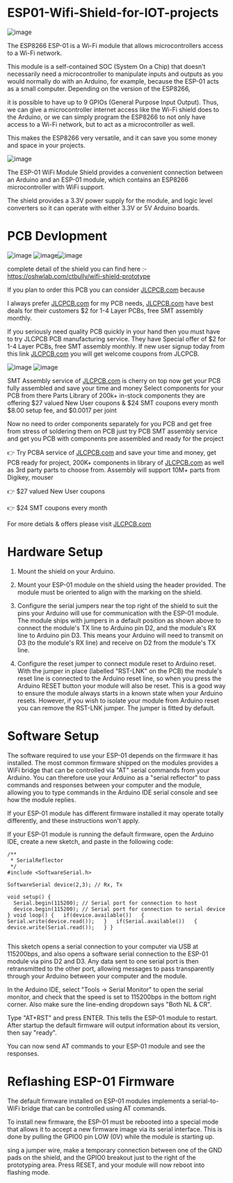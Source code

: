 # ESP01-Wifi-Shield-for-IOT-projects

![image](https://user-images.githubusercontent.com/19898602/164439139-21fcfe47-f3f9-4186-b983-523bcfa73220.png)


The ESP8266 ESP-01 is a Wi-Fi module that allows microcontrollers access to a Wi-Fi network. 

This module is a self-contained SOC (System On a Chip) that doesn’t necessarily need a microcontroller to manipulate inputs and outputs as you would normally do with an Arduino, for example, because the ESP-01 acts as a small computer. Depending on the version of the ESP8266, 

it is possible to have up to 9 GPIOs (General Purpose Input Output). Thus, we can give a microcontroller internet access like the Wi-Fi shield does to the Arduino, or we can simply program the ESP8266 to not only have access to a Wi-Fi network, but to act as a microcontroller as well. 

This makes the ESP8266 very versatile, and it can save you some money and space in your projects.


![image](https://user-images.githubusercontent.com/19898602/164439658-1c690e86-7909-4a03-8270-5f4f1ec26583.png)



The ESP-01 WiFi Module Shield provides a convenient connection between an Arduino and an ESP-01 module, which contains an ESP8266 microcontroller with WiFi support. 

The shield provides a 3.3V power supply for the module, and logic level converters so it can operate with either 3.3V or 5V Arduino boards.


# PCB Devlopment

![image](https://user-images.githubusercontent.com/19898602/164439879-f43ca021-fe2f-418a-8def-82d495142624.png)
![image](https://user-images.githubusercontent.com/19898602/164439967-457ccedb-4f3e-4c18-8451-17d14ad263d3.png)![image](https://user-images.githubusercontent.com/19898602/164440031-2ffad5e4-edb2-46fc-93df-4cbda71c4fc1.png)

complete detail of the shield you can find here :- https://oshwlab.com/ctbully/wifi-shield-prototype

If you plan to order this PCB you can consider [JLCPCB.com](https://jlcpcb.com/IAT) because

I always prefer [JLCPCB.com](https://jlcpcb.com/IAT) for my PCB needs, [JLCPCB.com](https://jlcpcb.com/IAT) have best deals for their customers
$2 for 1-4 Layer PCBs, free SMT assembly monthly.

If you seriously need quality PCB quickly in your hand then you must have to try JLCPCB PCB manufacturing service. They have Special offer of $2 for 1-4 Layer PCBs, free SMT assembly monthly. If new user signup today from this link [JLCPCB.com](https://jlcpcb.com/IAT) you will get welcome coupons from JLCPCB.


![image](https://user-images.githubusercontent.com/19898602/159014034-3c9a50c3-61c3-40d2-836d-9cadc2317d33.png)
![image](https://user-images.githubusercontent.com/19898602/164385177-de123350-4a1f-4d0f-9f38-68ed7dbd5a9f.png)



SMT Assembly service of [JLCPCB.com](https://jlcpcb.com/IAT) is cherry on top now get your PCB fully assembled and save your time and money
Select components for your PCB from there Parts Library of 200k+ in-stock components
they are offering $27 valued New User coupons  & $24 SMT coupons every month
$8.00 setup fee, and $0.0017  per joint

Now no need to order components separately for you PCB and get free from stress of soldering them on PCB just try PCB SMT assembly service and get you PCB with components pre assembled and ready for the project


👉 Try PCBA service of [JLCPCB.com](https://jlcpcb.com/IAT) and save your time and money, get PCB ready for project, 200K+ components in library of [JLCPCB.com](https://jlcpcb.com/IAT) as well as 3rd party         parts to choose from. 
    Assembly will support 10M+ parts from Digikey, mouser
    
👉 $27 valued New User coupons 

👉 $24 SMT coupons every month


For more detials & offers please visit [JLCPCB.com](https://jlcpcb.com/IAT)


# Hardware Setup

1. Mount the shield on your Arduino.

2. Mount your ESP-01 module on the shield using the header provided. The module must be oriented to align with the marking on the shield.

3. Configure the serial jumpers near the top right of the shield to suit the pins your Arduino will use for communication with the ESP-01 module. The module ships with jumpers in a default position as shown above to connect the module's TX line to Arduino pin D2, and the module's RX line to Arduino pin D3. This means your Arduino will need to transmit on D3 (to the module's RX line) and receive on D2 from the module's TX line.

4. Configure the reset jumper to connect module reset to Arduino reset. With the jumper in place (labelled "RST-LNK" on the PCB) the module's reset line is connected to the Arduino reset line, so when you press the Arduino RESET button your module will also be reset. This is a good way to ensure the module always starts in a known state when your Arduino resets. However, if you wish to isolate your module from Arduino reset you can remove the RST-LNK jumper. The jumper is fitted by default.


# Software Setup

The software required to use your ESP-01 depends on the firmware it has installed. The most common firmware shipped on the modules provides a WiFi bridge that can be controlled via "AT" serial commands from your Arduino. You can therefore use your Arduino as a "serial reflector" to pass commands and responses between your computer and the module, allowing you to type commands in the Arduino IDE serial console and see how the module replies.

If your ESP-01 module has different firmware installed it may operate totally differently, and these instructions won't apply.

If your ESP-01 module is running the default firmware, open the Arduino IDE, create a new sketch, and paste in the following code:

```
/**
 * SerialReflector
 */
#include <SoftwareSerial.h>

SoftwareSerial device(2,3); // Rx, Tx

void setup() {
  Serial.begin(115200); // Serial port for connection to host   
  device.begin(115200); // Serial port for connection to serial device } void loop() {   if(device.available())   {     Serial.write(device.read());   }   if(Serial.available())   {     device.write(Serial.read());   } }
  
  ```
  
  This sketch opens a serial connection to your computer via USB at 115200bps, and also opens a software serial connection to the ESP-01 module via pins D2 and D3. Any data sent to one serial port is then retransmitted to the other port, allowing messages to pass transparently through your Arduino between your computer and the module.

In the Arduino IDE, select "Tools -> Serial Monitor" to open the serial monitor, and check that the speed is set to 115200bps in the bottom right corner. Also make sure the line-ending dropdown says "Both NL & CR".

Type "AT+RST" and press ENTER. This tells the ESP-01 module to restart. After startup the default firmware will output information about its version, then say "ready".

You can now send AT commands to your ESP-01 module and see the responses.

# Reflashing ESP-01 Firmware

The default firmware installed on ESP-01 modules implements a serial-to-WiFi bridge that can be controlled using AT commands.

To install new firmware, the ESP-01 must be rebooted into a special mode that allows it to accept a new firmware image via its serial interface. This is done by pulling the GPIO0 pin LOW (0V) while the module is starting up. 

sing a jumper wire, make a temporary connection between one of the GND pads on the shield, and the GPIO0 breakout just to the right of the prototyping area. Press RESET, and your module will now reboot into flashing mode.




